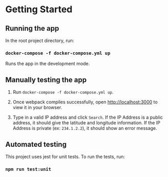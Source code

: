 # Getting Started

## Running the app

In the root project directory, run:

### `docker-compose -f docker-compose.yml up`

Runs the app in the development mode.

## Manually testing the app

1. Run `docker-compose -f docker-compose.yml up`.

2. Once webpack compiles successfully, open [http://localhost:3000](http://localhost:3000) to view it in your browser.

3. Type in a valid IP address and click `Search`. If the IP Address is a public address, it should give the latitude and longitude information. If the IP Address is private (ex: `234.1.2.2`), it should show an error message.

## Automated testing

This project uses jest for unit tests. To run the tests, run: 
### `npm run test:unit`
